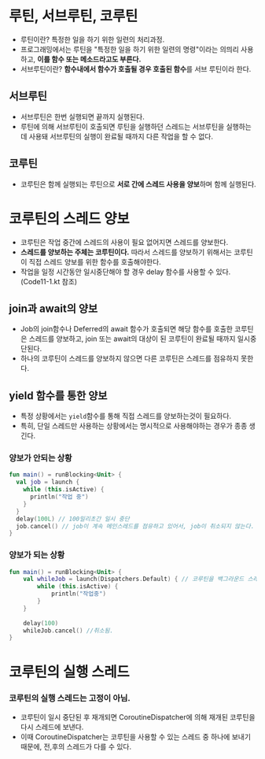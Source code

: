 # 루틴, 서브루틴, 코루틴
- 루틴이란? 특정한 일을 하기 위한 일련의 처리과정.
- 프로그래밍에서는 루틴을 "특정한 일을 하기 위한 일련의 명령"이라는 의믜리 사용하고, **이를 함수 또는 메소드라고도 부른다.**
- 서브루틴이란? **함수내에서 함수가 호출될 경우 호출된 함수**를 서브 루틴이라 한다. 
## 서브루틴
- 서브루틴은 한번 실행되면 끝까지 실행된다.
- 루틴에 의해 서브루틴이 호출되면 루틴을 실행하던 스레드는 서브루틴을 실행하는데 사용돼 서브루틴의 실행이 완료될 때까지 다른 작업을 할 수 없다.
## 코루틴
- 코루틴은 함께 실행되는 루틴으로 **서로 간에 스레드 사용을 양보**하며 함께 실행된다.

# 코루틴의 스레드 양보
- 코루틴은 작업 중간에 스레드의 사용이 필요 없어지면 스레드를 양보한다.
- **스레드를 양보하는 주체는 코루틴이다.** 따라서 스레드를 양보하기 위해서는 코루틴이 직접 스레드 양보를 위한 함수를 호출해야한다.
- 작업을 일정 시간동안 일시중단해야 할 경우 delay 함수를 사용할 수 있다. (Code11-1.kt 참조)
## join과 await의 양보
- Job의 join함수나 Deferred의 await 함수가 호출되면 해당 함수를 호출한 코루틴은 스레드를 양보하고, join 또는 await의 대상이 된 코루틴이 완료될 때까지 일시중단된다.
- 하나의 코루틴이 스레드를 양보하지 않으면 다른 코루틴은 스레드를 점유하지 못한다.

## yield 함수를 통한 양보
- 특정 상황에서는 `yield`함수를 통해 직접 스레드를 양보하는것이 필요하다.
- 특히, 단일 스레드만 사용하는 상황에서는 명시적으로 사용해야하는 경우가 종종 생긴다.
### 양보가 안되는 상황
```kotlin
fun main() = runBlocking<Unit> {
  val job = launch {
    while (this.isActive) {
      println("작업 중")
    }
  }
  delay(100L) // 100밀리초간 일시 중단
  job.cancel() // job이 계속 메인스레드를 점유하고 있어서, job이 취소되지 않는다.
}
```
### 양보가 되는 상황
```kotlin
fun main() = runBlocking<Unit> {
    val whileJob = launch(Dispatchers.Default) { // 코루틴을 백그라운드 스레드에서 실행
        while (this.isActive) {
            println("작업중")
        }
    }
    
    delay(100)
    whileJob.cancel() //취소됨.
}
```

# 코루틴의 실행 스레드
### 코루틴의 실행 스레드는 고정이 아님.
- 코루틴이 일시 중단된 후 재개되면 CoroutineDispatcher에 의해 재개된 코루틴을 다시 스레드에 보낸다.
- 이때 CoroutineDispatcher는 코루틴을 사용할 수 있는 스레드 중 하나에 보내기 때문에, 전,후의 스레드가 다를 수 있다.